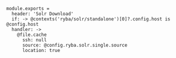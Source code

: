 
    module.exports = 
      header: 'Solr Download'
      if: -> @contexts('ryba/solr/standalone')[0]?.config.host is @config.host
      handler: ->
        @file.cache
          ssh: null
          source: @config.ryba.solr.single.source
          location: true
